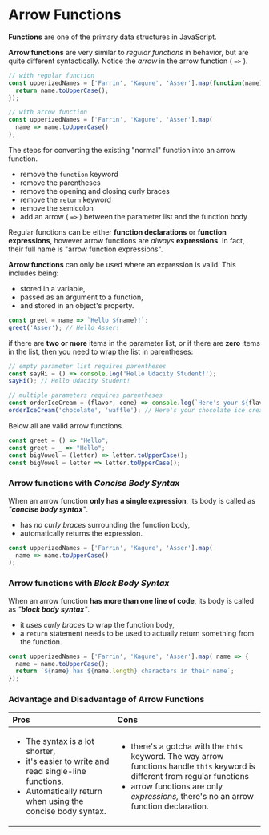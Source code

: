 # Arrow Functions

**Functions** are one of the primary data structures in JavaScript.

**Arrow functions** are very similar to _regular functions_ in behavior, but are quite different syntactically. Notice the _arrow_ in the arrow function \( `=>` \).

```javascript
// with regular function
const upperizedNames = ['Farrin', 'Kagure', 'Asser'].map(function(name) { 
  return name.toUpperCase();
});

// with arrow function
const upperizedNames = ['Farrin', 'Kagure', 'Asser'].map(
  name => name.toUpperCase()
);
```

The steps for converting the existing "normal" function into an arrow function.

* remove the `function` keyword
* remove the parentheses
* remove the opening and closing curly braces
* remove the `return` keyword
* remove the semicolon
* add an arrow \( `=>` \) between the parameter list and the function body

Regular functions can be either **function declarations** or **function expressions**, however arrow functions are _always_ **expressions**. In fact, their full name is "arrow function expressions".

**Arrow functions** can only be used where an expression is valid. This includes being:

* stored in a variable,
* passed as an argument to a function,
* and stored in an object's property.

```javascript
const greet = name => `Hello ${name}!`;
greet('Asser'); // Hello Asser!
```

if there are **two or more** items in the parameter list, or if there are **zero** items in the list, then you need to wrap the list in parentheses:

```javascript
// empty parameter list requires parentheses
const sayHi = () => console.log('Hello Udacity Student!');
sayHi(); // Hello Udacity Student!

// multiple parameters requires parentheses
const orderIceCream = (flavor, cone) => console.log(`Here's your ${flavor} ice cream in a ${cone} cone.`);
orderIceCream('chocolate', 'waffle'); // Here's your chocolate ice cream in a waffle cone.
```

Below all are valid arrow functions.

```javascript
const greet = () => "Hello";
const greet = _ => "Hello";
const bigVowel = (letter) => letter.toUpperCase(); 
const bigVowel = letter => letter.toUpperCase(); 
```



### Arrow functions with _Concise_ _Body_ _Syntax_ <a id="concise-and-block-body-syntax"></a>

When an arrow function **only has a single expression**, its body is called as _"**concise body syntax**"_.

* has _no curly braces_ surrounding the function body,
* automatically returns the expression.

```javascript
const upperizedNames = ['Farrin', 'Kagure', 'Asser'].map(
  name => name.toUpperCase()
);
```

### Arrow functions with _Block Body Syntax_ <a id="concise-and-block-body-syntax"></a>

When an arrow function **has more than one line of code**, its body is called as _"**block body syntax**"_.

* it _uses curly braces_ to wrap the function body,
* a `return` statement needs to be used to actually return something from the function.

```javascript
const upperizedNames = ['Farrin', 'Kagure', 'Asser'].map( name => {
  name = name.toUpperCase();
  return `${name} has ${name.length} characters in their name`;
});
```



### Advantage and Disadvantage of Arrow Functions

<table>
  <thead>
    <tr>
      <th style="text-align:left"><b>Pros</b>
      </th>
      <th style="text-align:left"><b>Cons</b>
      </th>
    </tr>
  </thead>
  <tbody>
    <tr>
      <td style="text-align:left">
        <p></p>
        <ul>
          <li>The syntax is a lot shorter,</li>
          <li>it&apos;s easier to write and read single-line functions,</li>
          <li>Automatically return when using the concise body syntax.</li>
        </ul>
      </td>
      <td style="text-align:left">
        <p></p>
        <ul>
          <li>there&apos;s a gotcha with the <code>this</code> keyword. The way arrow
            functions handle <code>this</code> keyword is different from regular functions</li>
          <li>arrow functions are only <em>expressions, </em>there&apos;s no an arrow
            function declaration.</li>
        </ul>
      </td>
    </tr>
  </tbody>
</table>



